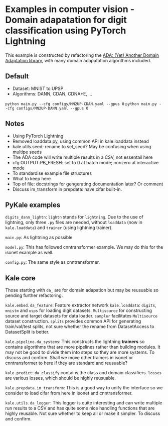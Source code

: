 # Examples in computer vision - Domain adapatation for digit classification using PyTorch Lightning

This example is constructed by refactoring the [ADA: (Yet) Another Domain Adaptation library](https://github.com/criteo-research/pytorch-ada), with many domain adapatation algorithms included.

## Default

* Dataset: MNIST to UPSP
* Algorithms: DANN, CDAN, CDNA+E, ...

`python main.py --cfg configs/MN2UP-CDAN.yaml --gpus 0`
`python main.py --cfg configs/MN2UP-DANN.yaml --gpus 0`

## Notes

* Using PyTorch Lightning
* Removed loaddata.py, using common API in kale.loaddata instead
* kale.utils.seed: rename to set_seed? May be confusing when using multipe seeds
* The ADA code will write multiple results in a CSV, not essentail here
* cfg.OUTPUT.PB_FRESH: set to 0 at batch mode; nonzero at interactive mode
* To standardise example file structures
* What to keep here
* Top of file: docstrings for gengerating documentation later? Or comment
* Discuss im_transform in prepdata: have cifar built-in.





## PyKale examples

`digits_dann_lightn`: `lightn` stands for `lightning`. Due to the use of lightning, only three `.py` files are needed, without `loaddata` (now in `kale.loaddata`) and `trainer` (using lightning trainer). 

`main.py`: As lightning as possible

`model.py`: This has followed cnntransformer example. We may do this for the isonet example as well. 

`config.py`: The same style as cnntransformer.

## Kale core

Those starting with `da_` are for domain adapation but may be reusuable so pending further refactoring. 

`kale.embed.da_feature`: Feature extractor network
`kale.loaddata`: `digits`, `mnistm` and `usps` for loading digit datasets. `Multisource` for constructing source and target datasets for data loader. `sampler` facilitates `Multisource` dataset construction. `splits` provides common API for generating train/val/test splits, not sure whether the rename from DatasetAccess to DatasetSplit is better. 

`kale.pipeline.da_systems`: This constructs the lightning **trainers** so contains algorithms that are more pipelines rather than building modules. It may not be good to divide them into steps so they are more systems. To discuss and confirm. Shall we move other trainers in isonet or cnntransformer to here if they are standard and reusuable?

`kale.predict`: `da_classify` contains the class and domain classifiers. `losses` are various losses, which should be highly reusuable. 

`kale.prepdata.im_transform`: This is a good way to unify the interface so we consider to load cifar from here in isonet and cnntransformer.

`kale.utils.da_logger`: This logger is quite interesting and can write multiple run results to a CSV and has quite some nice handling functions that are highly reusable. Not sure whether to keep all or make it simpler. To discuss and confirm.

